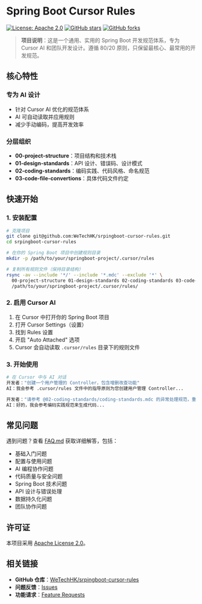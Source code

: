 # Spring Boot Cursor Rules

[![License: Apache 2.0](https://img.shields.io/badge/License-Apache%202.0-blue.svg)](https://opensource.org/licenses/Apache-2.0)
[![GitHub stars](https://img.shields.io/github/stars/WeTechHK/srpingboot-cursor-rules.svg)](https://github.com/WeTechHK/srpingboot-cursor-rules/stargazers)
[![GitHub forks](https://img.shields.io/github/forks/WeTechHK/srpingboot-cursor-rules.svg)](https://github.com/WeTechHK/srpingboot-cursor-rules/network)

> **项目说明**：这是一个通用、实用的 Spring Boot 开发规范体系，专为 Cursor AI 和团队开发设计。遵循 80/20 原则，只保留最核心、最常用的开发规范。

## 核心特性

###  专为 AI 设计
- 针对 Cursor AI 优化的规范体系
- AI 可自动读取并应用规则
- 减少手动编码，提高开发效率

###  分层组织
- **00-project-structure**：项目结构和技术栈
- **01-design-standards**：API 设计、错误码、设计模式
- **02-coding-standards**：编码实践、代码风格、命名规范
- **03-code-file-convertions**：具体代码文件约定


## 快速开始

### 1. 安装配置

```bash
# 克隆项目
git clone git@github.com:WeTechHK/srpingboot-cursor-rules.git
cd srpingboot-cursor-rules

# 在你的 Spring Boot 项目中创建规则目录
mkdir -p /path/to/your/springboot-project/.cursor/rules

# 复制所有规则文件（保持目录结构）
rsync -av --include '*/' --include '*.mdc' --exclude '*' \
  00-project-structure 01-design-standards 02-coding-standards 03-code-file-convertions \
  /path/to/your/springboot-project/.cursor/rules/
```

### 2. 启用 Cursor AI

1. 在 Cursor 中打开你的 Spring Boot 项目
2. 打开 Cursor Settings（设置）
3. 找到 Rules 设置
4. 开启 "Auto Attached" 选项
5. Cursor 会自动读取 `.cursor/rules` 目录下的规则文件

### 3. 开始使用

```bash
# 在 Cursor 中与 AI 对话
开发者："创建一个用户管理的 Controller，包含增删改查功能"
AI：我会参考 .cursor/rules 文件中的指导原则为您创建用户管理 Controller...

开发者："请参考 @02-coding-standards/coding-standards.mdc 的异常处理规范，重新生成这个 Service"
AI：好的，我会参考编码实践规范来生成代码...
```

## 常见问题

遇到问题？查看 [FAQ.md](FAQ.md) 获取详细解答，包括：
-  基础入门问题
-  配置与使用问题  
-  AI 编程协作问题
-  代码质量与安全问题
-  Spring Boot 技术问题
-  API 设计与错误处理
-  数据持久化问题
-  团队协作问题

## 许可证

本项目采用 [Apache License 2.0](LICENSE)。

## 相关链接

- **GitHub 仓库**：[WeTechHK/srpingboot-cursor-rules](https://github.com/WeTechHK/srpingboot-cursor-rules)
- **问题反馈**：[Issues](https://github.com/WeTechHK/srpingboot-cursor-rules/issues)
- **功能请求**：[Feature Requests](https://github.com/WeTechHK/srpingboot-cursor-rules/issues/new?template=feature_request.md)


